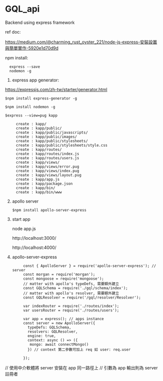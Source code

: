 # GQL_api
Backend using express framework

ref doc:

https://medium.com/@charming_rust_oyster_221/node-js-express-安裝設置與簡單實作-5920e1d70d9d

npm install:

      express --save
      nodemon -g
      
1. express app generator:

https://expressjs.com/zh-tw/starter/generator.html

    $npm install express-generator -g
    
    $npm install nodemon -g

    $express --view=pug kapp

         create : kapp/
         create : kapp/public/
         create : kapp/public/javascripts/
         create : kapp/public/images/
         create : kapp/public/stylesheets/
         create : kapp/public/stylesheets/style.css
         create : kapp/routes/
         create : kapp/routes/index.js
         create : kapp/routes/users.js
         create : kapp/views/
         create : kapp/views/error.pug
         create : kapp/views/index.pug
         create : kapp/views/layout.pug
         create : kapp/app.js
         create : kapp/package.json
         create : kapp/bin/
         create : kapp/bin/www

2. apollo server 

       $npm install apollo-server-express

3. start app

     node app.js

      http://localhost:3000/
      
      http://localhost:4000/
      
4. apollo-server-express

            const { ApolloServer } = require('apollo-server-express'); // server
            const morgan = require('morgan');
            const mongoose = require('mongoose');
            // matter with apollo's typeDefs, 需要額外建立
            const GQLSchema = require('./gql/schema/index');
            // matter with apollo's resolver, 需要額外建立
            const GQLResolver = require('/gql/resolver/Resolver');

            var indexRouter = require('./routes/index');
            var usersRouter = require('./routes/users');

            var app = express(); // apps instance
            const server = new ApolloServer({
              typeDefs: GQLSchema, 
              resolvers: GQLResolver,
              engine: true,
              context: async () => ({
               mongo: await connectMongo()
              }) // context 第二參數可加上 req 如 user: req.user

            });

// 使用中介軟體將 server 安裝在 app 同一路徑上
// 引數為 app 輸出則為 server註冊者

